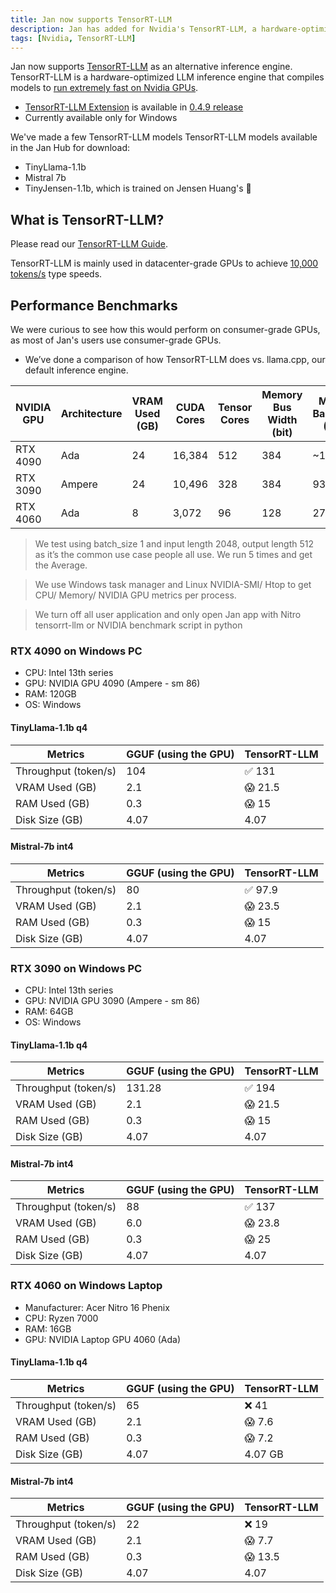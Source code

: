 ```yaml
---
title: Jan now supports TensorRT-LLM
description: Jan has added for Nvidia's TensorRT-LLM, a hardware-optimized LLM inference engine that runs very fast on Nvidia GPUs
tags: [Nvidia, TensorRT-LLM]
---
```


Jan now supports [TensorRT-LLM](https://github.com/NVIDIA/TensorRT-LLM) as an alternative inference engine. TensorRT-LLM is a hardware-optimized LLM inference engine that compiles models to [run extremely fast on Nvidia GPUs](https://blogs.nvidia.com/blog/tensorrt-llm-windows-stable-diffusion-rtx/).

- [TensorRT-LLM Extension](/guides/providers/tensorrt-llm) is available in [0.4.9 release](https://github.com/janhq/jan/releases/tag/v0.4.9)
- Currently available only for Windows

We've made a few TensorRT-LLM models TensorRT-LLM models available in the Jan Hub for download:

- TinyLlama-1.1b 
- Mistral 7b
- TinyJensen-1.1b, which is trained on Jensen Huang's 👀

## What is TensorRT-LLM?

Please read our [TensorRT-LLM Guide](/guides/providers/tensorrt-llm). 

TensorRT-LLM is mainly used in datacenter-grade GPUs to achieve [10,000 tokens/s](https://nvidia.github.io/TensorRT-LLM/blogs/H100vsA100.html) type speeds.

## Performance Benchmarks


We were curious to see how this would perform on consumer-grade GPUs, as most of Jan's users use consumer-grade GPUs.

- We’ve done a comparison of how TensorRT-LLM does vs. llama.cpp, our default inference engine.

| NVIDIA GPU | Architecture | VRAM Used (GB) | CUDA Cores | Tensor Cores | Memory Bus Width (bit) | Memory Bandwidth (GB/s) |
| ---------- | ------------ | -------------- | ---------- | ------------ | ---------------------- | ----------------------- |
| RTX 4090   | Ada          | 24             | 16,384     | 512          | 384                    | ~1000                   |
| RTX 3090   | Ampere       | 24             | 10,496     | 328          | 384                    | 935.8                   |
| RTX 4060   | Ada          | 8              | 3,072      | 96           | 128                    | 272                     |

> We test using batch_size 1 and input length 2048, output length 512 as it’s the common use case people all use. We run 5 times and get the Average.

> We use Windows task manager and Linux NVIDIA-SMI/ Htop to get CPU/ Memory/ NVIDIA GPU metrics per process.

> We turn off all user application and only open Jan app with Nitro tensorrt-llm or NVIDIA benchmark script in python

### RTX 4090 on Windows PC

- CPU: Intel 13th series
- GPU: NVIDIA GPU 4090 (Ampere - sm 86)
- RAM: 120GB
- OS: Windows

#### TinyLlama-1.1b q4

| Metrics              | GGUF (using the GPU) | TensorRT-LLM |
| -------------------- | -------------------- | ------------ |
| Throughput (token/s) | 104                  | ✅ 131       |
| VRAM Used (GB)       | 2.1                  | 😱 21.5      |
| RAM Used (GB)        | 0.3                  | 😱 15        |
| Disk Size (GB)       | 4.07                 | 4.07         |

#### Mistral-7b int4

| Metrics              | GGUF (using the GPU) | TensorRT-LLM |
| -------------------- | -------------------- | ------------ |
| Throughput (token/s) | 80                   | ✅ 97.9      |
| VRAM Used (GB)       | 2.1                  | 😱 23.5      |
| RAM Used (GB)        | 0.3                  | 😱 15        |
| Disk Size (GB)       | 4.07                 | 4.07         |

### RTX 3090 on Windows PC

- CPU: Intel 13th series
- GPU: NVIDIA GPU 3090 (Ampere - sm 86)
- RAM: 64GB
- OS: Windows

#### TinyLlama-1.1b q4

| Metrics              | GGUF (using the GPU) | TensorRT-LLM |
| -------------------- | -------------------- | ------------ |
| Throughput (token/s) | 131.28               | ✅ 194       |
| VRAM Used (GB)       | 2.1                  | 😱 21.5      |
| RAM Used (GB)        | 0.3                  | 😱 15        |
| Disk Size (GB)       | 4.07                 | 4.07         |

#### Mistral-7b int4

| Metrics              | GGUF (using the GPU) | TensorRT-LLM |
| -------------------- | -------------------- | ------------ |
| Throughput (token/s) | 88                   | ✅ 137       |
| VRAM Used (GB)       | 6.0                  | 😱 23.8      |
| RAM Used (GB)        | 0.3                  | 😱 25        |
| Disk Size (GB)       | 4.07                 | 4.07         |

### RTX 4060 on Windows Laptop

- Manufacturer: Acer Nitro 16 Phenix
- CPU: Ryzen 7000
- RAM: 16GB
- GPU: NVIDIA Laptop GPU 4060 (Ada)

#### TinyLlama-1.1b q4

| Metrics              | GGUF (using the GPU) | TensorRT-LLM |
| -------------------- | -------------------- | ------------ |
| Throughput (token/s) | 65                   | ❌ 41        |
| VRAM Used (GB)       | 2.1                  | 😱 7.6       |
| RAM Used (GB)        | 0.3                  | 😱 7.2       |
| Disk Size (GB)       | 4.07                 | 4.07 GB      |

#### Mistral-7b int4

| Metrics              | GGUF (using the GPU) | TensorRT-LLM |
| -------------------- | -------------------- | ------------ |
| Throughput (token/s) | 22                   | ❌ 19        |
| VRAM Used (GB)       | 2.1                  | 😱 7.7       |
| RAM Used (GB)        | 0.3                  | 😱 13.5      |
| Disk Size (GB)       | 4.07                 | 4.07         |
